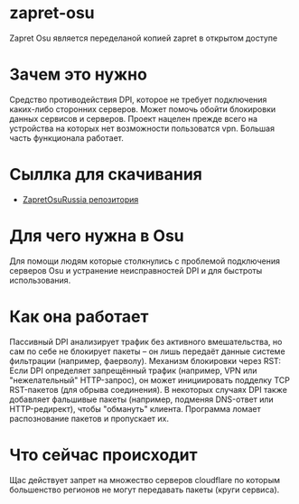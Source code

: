 # zapret-osu
 Zapret Osu является переделаной копией zapret в открытом доступе
# Зачем это нужно

Средство противодействия DPI, которое не требует подключения каких-либо сторонних серверов. Может помочь обойти блокировки данных сервисов и серверов.
Проект нацелен прежде всего на устройства на которых нет возможности пользоватся vpn.
Большая часть функционала работает.

# Сыллка для скачивания

- [ZapretOsuRussia репозитория](https://github.com/Warperqm/ZapretOsuRussia/archive/refs/heads/master.zip)


# Для чего нужна в Osu

Для помощи людям которые столкнулись с проблемой подключения серверов Osu и устранение неисправностей DPI и для быстроты использования.

# Как она работает

Пассивный DPI анализирует трафик без активного вмешательства, но сам по себе не блокирует пакеты – он лишь передаёт данные системе фильтрации (например, фаерволу).
Механизм блокировки через RST:
Если DPI определяет запрещённый трафик (например, VPN или "нежелательный" HTTP-запрос), он может инициировать подделку TCP RST-пакетов (для обрыва соединения).
В некоторых случаях DPI также добавляет фальшивые пакеты (например, подменяя DNS-ответ или HTTP-редирект), чтобы "обмануть" клиента.
Программа ломает распознование пакетов и пропускает их.

# Что сейчас происходит
Щас действует запрет на множество серверов cloudflare по которым большенство регионов не могут передавать пакеты (круги сервиса).
